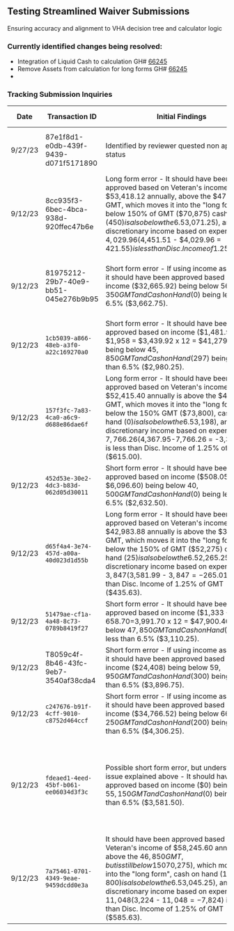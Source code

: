 ## Testing Streamlined Waiver Submissions
Ensuring accuracy and alignment to VHA decision tree and calculator logic


### Currently identified changes being resolved:
- Integration of Liquid Cash to calculation GH# [66245](https://app.zenhub.com/workspaces/vsa---debt-607736a6c8b7e2001084e3ab/issues/gh/department-of-veterans-affairs/va.gov-team/66245)
- Remove Assets from calculation for long forms GH# [66245](https://app.zenhub.com/workspaces/vsa---debt-607736a6c8b7e2001084e3ab/issues/gh/department-of-veterans-affairs/va.gov-team/66245)
- 



### Tracking Submission Inquiries
|Date|Transaction ID  |Initial Findings| VODA initial review comments| Resolution|  Issue Resolved?
|--|--|--|--|--|--|
|9/27/23 |87e1f8d1-e0db-439f-9439-d071f5171890 |Identified by reviewer quested non approval status| Submission was determined they may have qualified for the long form but real estate/auto assets put them over the threshold| Removal of Assets from calculation GH#66245|  Issue Resolved?
|9/12/23 |8cc935f3-6bec-4bca-938d-920ffec47b6e  |Long form error - It should have been approved based on Veteran's income of $53,418.12 annually, above the $47,250 GMT, which moves it into the "long form", but below 150% of GMT ($70,875) cash on hand ($450) is also below the 6.5% of GMT ($3,071.25), and discretionary income based on expenses of $4,029.96 ($4,451.51 - $4,029.96 = $421.55) is less than Disc. Income of 1.25% of GMT ($590.63).  | VODA including auto assets put them over threshold for long form | Remove Assets from calculation GH #66245 | |
|9/12/23|81975212-29b7-40e9-bb51-045e276b9b95|Short form error - If using income as annual, it should have been approved based on income ($32,665.92) being below $56,350 GMT and Cash on Hand ($0) being less than 6.5% ($3,662.75). |Spouse income is listed ~$33k / month and we don't take into account when inputting annual vs monthly. VODA only collects monthly incomes from the Veteran - not annual| No change needed| Yes|
|9/12/23|`1cb5039-a866-48eb-a3f0-a22c169270a0`|Short form error - It should have been approved based on income ($1,481.92 + $1,958 = $3,439.92 x 12 = $41,279.04) being below $45,850 GMT and Cash on Hand ($297) being less than 6.5% ($2,980.25).| same user submitted later and was streamlined true `6042882c-ecfd-4996-955d-36a335603175`| No Change needed   |Yes |
|9/12/23|`157f3fc-7a83-4ca0-a6c9-d688e86dae6f`|Long form error - It should have been approved based on Veteran's income of $52,415.40 annually is above the $49,200 GMT, which moves it into the "long form", but below the 150% GMT ($73,800), cash on hand ($0) is also below the 6.5% of GMT ($3,198), and discretionary income based on expenses of $7,766.26 ($4,367.95-7,766.26 = -3,398.31) is less than Disc. Income of 1.25% of GMT ($615.00).| Real estate value is too high over income threshold to be considered long form| Remove Assets from calculation GH #66245   | |
|9/12/23|`452d53e-30e2-4dc3-b83d-062d05d30011`|Short form error - It should have been approved based on income ($508.05 x 12 = $6,096.60) being below $40,500 GMT and Cash on Hand ($0) being less than 6.5% ($2,632.50).| Same user submitted later and was streamlined true `5da827f1-e8b2-4b56-a930-e61f637a91cd`|   No change needed |Yes |
|9/12/23|`d65f4a4-3e74-457d-a00a-40d023d1d55b`|Long form error - It should have been approved based on Veteran's income of $42,983.88 annually is above the $34,850 GMT, which moves it into the "long form", but below the 150% of GMT ($52,275) cash on hand ($25) is also below the 6.5% of GMT ($2,265.25), and discretionary income based on expenses of $3,847 ($3,581.99 - $3,847 = -$265.01) is less than Disc. Income of 1.25% of GMT ($435.63).| Real estate value put them over asset threshold for long form|  Remove Assets from calculation GH #66245  | |
|9/12/23|`51479ae-cf1a-4a48-8c73-0789b8419f27`|Short form error - It should have been approved based on income ($1,333 + $2,658.70=$3,991.70 x 12 = $47,900.40) being below $47,850 GMT and Cash on Hand ($0) being less than 6.5% ($3,110.25).| $47,900.40 (net income) > $47,850 (gmt threshold) Then the real estate and auto assets put them over asset threshold| Remove Assets from calculation GH #66245   | |
|9/12/23|T8059c4f-8b46-43fc-9eb7-3540af38cda4|Short form error - If using income as annual, it should have been approved based on income ($24,408) being below $59,950 GMT and Cash on Hand ($300) being less than 6.5% ($3,896.75).| We don't have a catch for considering income as annual, only monthly|   | |
|9/12/23|`c247676-b91f-4cff-9010-c8752d464ccf`|Short form error - If using income as annual, it should have been approved based on income ($34,766.52) being below $66,250 GMT and Cash on Hand ($200) being less than 6.5% ($4,306.25).| We don't have a catch for considering income as annual, only monthly| No change needed   |Yes |
|9/12/23|`fdeaed1-4eed-45bf-b061-ee06034d3f3c`|Possible short form error, but understand the issue explained above - It should have been approved based on income ($0) being below $55,150 GMT and Cash on Hand ($0) being less than 6.5% ($3,581.50).| Possible short form error, but understand the issue explained above - It should have been approved based on income ($0) being below $55,150 GMT and Cash on Hand ($0) being less than 6.5% ($3,581.50).| GMT Threshold from API had an error `"gmtThreshold": {}` (should be a number, not an empty object). VODA FE working with PW team to resolve | |
|9/12/23|`7a75461-0701-4349-9eae-9459dcdd0e3a`|It should have been approved based on Veteran's income of $58,245.60 annually is above the $46,850 GMT, but is still below 150% of GMT ($70,275), which moves it into the "long form", cash on hand ($1,800) is also below the 6.5% of GMT ($3,045.25), and discretionary income based on expenses of $11,048 ($3,224 - $11,048 = -$7,824) is less than Disc. Income of 1.25% of GMT ($585.63).| Real estate and auto asset value put them over the threshold for long form| Remove Assets from calculation GH #66245 | |

